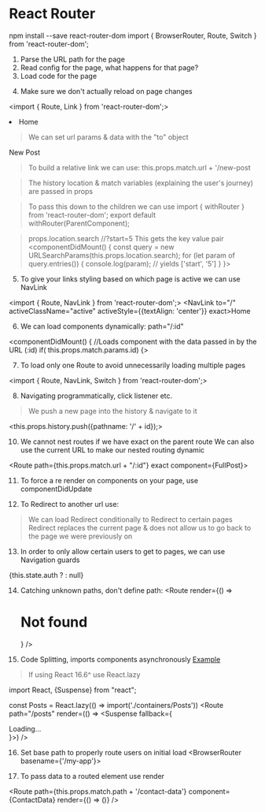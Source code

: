 # React Router
npm install --save react-router-dom
import { BrowserRouter, Route, Switch } from 'react-router-dom';
<BrowserRouter>
    <YourApp>
</BrowserRouter>


1. Parse the URL path for the page
2. Read config for the page, what happens for that page?
3. Load code for the page

<Route path="/" exact component={Posts}/>
<Route path="/new-post" component={NewPost}/>

4. Make sure we don't actually reload on page changes

<import { Route, Link } from 'react-router-dom';>
<li><Link to="/">Home</Link></li>

> We can set url params & data with the "to" object
<Link to={{
        pathname: "/new-post", 
        hash: '#submit',
        search: '?quick-submit=true'}
        }>New Post</Link>

> To build a relative link we can use:
  this.props.match.url + '/new-post

> The history location & match variables (explaining the user's journey) are passed in props

> To pass this down to the children we can use
    import { withRouter } from 'react-router-dom';
    export default withRouter(ParentComponent);

> props.location.search //?start=5 
> This gets the key value pair
    <componentDidMount() {
        const query = new URLSearchParams(this.props.location.search);
        for (let param of query.entries()) {
            console.log(param); // yields ['start', '5']
        }
    }>

 

5. To give your links styling based on which page is active we can use NavLink

<import { Route, NavLink } from 'react-router-dom';>
<NavLink to="/" activeClassName="active" activeStyle={{textAlign: 'center'}} exact>Home</NavLink>

6. We can load components dynamically: path="/:id"

 <Route path="/:id" exact component={FullPost}></Route>
  <componentDidMount() {
      //Loads component with the data passed in by the URL (:id)
        if( this.props.match.params.id) {>


7. To load only one Route to avoid unnecessarily loading multiple pages

<import { Route, NavLink, Switch } from 'react-router-dom';>
<Route path="/" exact component={Posts}/>
<Switch>
    <Route path="/new-post" component={NewPost}/>
    <Route path="/:id" exact component={FullPost}></Route>
</Switch>

8. Navigating programmatically, click listener etc.
> We push a new page into the history & navigate to it

<this.props.history.push({pathname: '/' + id});>

10. We cannot nest routes if we have exact on the parent route
    We can also use the current URL to make our nested routing dynamic

<Route path={this.props.match.url + "/:id"} exact component={FullPost}></Route>

11. To force a re render on components on your page, use componentDidUpdate

12. To Redirect to another url use:
<Redirect from='/' to='/posts'></Redirect>

> We can load Redirect conditionally to Redirect to certain pages
> Redirect replaces the current page & does not allow us to go back to the page we were previously on

13. In order to only allow certain users to get to pages, we can use Navigation guards

{this.state.auth ? <Route path="/new-post" component={NewPost}/> : null}
<Redirect from='/' to='/safe-page'>

14. Catching unknown paths, don't define path:
<Route render={() => <h1>Not found</h1>} />

15. Code Splitting, imports components asynchronously
[Example](./CodedExamples/Codesplitting.js)

> If using React 16.6^ use React.lazy

import React, {Suspense} from "react";

const Posts = React.lazy(() => import('./containers/Posts'))
<Route path="/posts" render=(() => <Suspense fallback={<div>Loading...</div>}><Posts/><Suspense/>) />

16. Set base path to properly route users on initial load
<BrowserRouter basename={'/my-app'}>


17. To pass data to a routed element use render

<Route 
                    path={this.props.match.path + '/contact-data'} 
                    component={ContactData}
                    render={() => (<ContactData ingredients={this.state.ingredients} />)} /> 